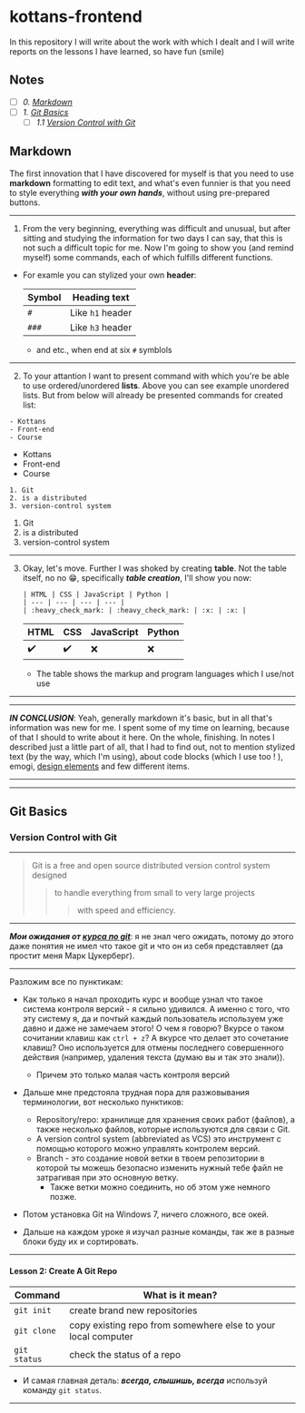 # kottans-frontend
In this repository I will write about the work with which I dealt and I will write reports on the lessons I have learned, so have fun (smile)
## Notes

- [ ] *0. [Markdown](#)*
- [ ] *1. [Git Basics](#)*
   - [ ] *1.1 [Version Control with Git](#)*

## Markdown

   The first innovation that I have discovered for myself is that you need to use **markdown** formatting to edit text, and what's even funnier is that you need to style everything ***with your own hands***, without using pre-prepared buttons.

---

1. From the very beginning, everything was difficult and unusual, but after sitting and studying the information for two days I can say, that this is not such a difficult topic for me. Now I'm going to show you (and remind myself) some commands, each of which fulfills different functions.

- For examle you can stylized your own **header**:
   
   | Symbol | Heading text |
   | :--- | :---: |
   | `#` | Like `h1` header |
   | `###` | Like `h3` header |
   
   - and etc., when end at six `#` symblols

---

2. To your attantion I want to present command with which you're be able to use ordered/unordered **lists**. Above you can see example unordered lists. But from below will already be presented commands for created list:

```
- Kottans
- Front-end
- Course
```
- Kottans
- Front-end
- Course

```
1. Git
2. is a distributed
3. version-control system
```

1. Git
2. is a distributed
3. version-control system

---

3. Okay, let's move. Further I was shoked by creating **table**. Not the table itself, no no :grin:, specifically ***table creation***, I'll show you now:

   ```
   | HTML | CSS | JavaScript | Python |
   | --- | --- | --- | --- |
   | :heavy_check_mark: | :heavy_check_mark: | :x: | :x: |
   ```

   | HTML | CSS | JavaScript | Python |
   | --- | --- | --- | --- |
   | :heavy_check_mark: | :heavy_check_mark: | :x: | :x: |

   - The table shows the markup and program languages which I use/not use

---
---

***IN CONCLUSION***: Yeah, generally markdown it's basic, but in all that's information was new for me. I spent some of my time on learning, because of that I should to write about it here. On the whole, finishing. In notes I described just a little part of all, that I had to find out, not to mention stylized text (by the way, which I'm using), about code blocks (which I use too ! ), emogi, [design elements](https://shields.io/) and few different items.

---
---

## Git Basics
### Version Control with Git

----

> Git is a free and open source distributed version control system designed 
>> to handle everything from small to very large projects 
>>> with speed and efficiency.

----

***Мои ожидания от [курса по git](https://classroom.udacity.com/courses/ud123)***: я не знал чего ожидать, потому до этого даже понятия не имел что такое git и что он из себя представляет (да простит меня Марк Цукерберг).

---

Разложим все по пунктикам:

- Как только я начал проходить курс и вообще узнал что такое система контроля версий - я сильно удивился. А именно с того, что эту систему я, да и почтый каждый пользователь       используем уже давно и даже не замечаем этого! О чем я говорю? Вкурсе о таком сочитании клавиш как `ctrl + z`? А вкурсе что делает это сочетание клавиш? Оно используется для     отмены последнего совершенного действия (например, удаления текста (думаю вы и так это знали)).

  - Причем это только малая часть контроля версий

- Дальше мне предстояла трудная пора для разжовывания терминологии, вот несколько пунктиков:
  - Repository/repo: хранилище для хранения своих работ (файлов), а также несколько файлов, которые используются для связи с Git.
  - A version control system (abbreviated as VCS) это инструмент с помощью которого можно управлять контролем версий.
  - Branch - это создание новой ветки в твоем репозитории в которой ты можешь безопасно изменить нужный тебе файл не затрагивая при это основную ветку.
    - Также ветки можно соединить, но об этом уже немного позже.
    
- Потом установка Git на Windows 7, ничего сложного, все окей.

- Дальше на каждом уроке я изучал разные команды, так же в разные блоки буду их и сортировать.

---

#### Lesson 2: Create A Git Repo

   | Command | What is it mean? |
   | --- | --- |
   | `git init` | create brand new repositories |
   | `git clone` | copy existing repo from somewhere else to your local computer |
   | `git status` | check the status of a repo |
    
- И самая главная деталь: ***всегда, слышишь, всегда*** используй команду `git status`.

---



